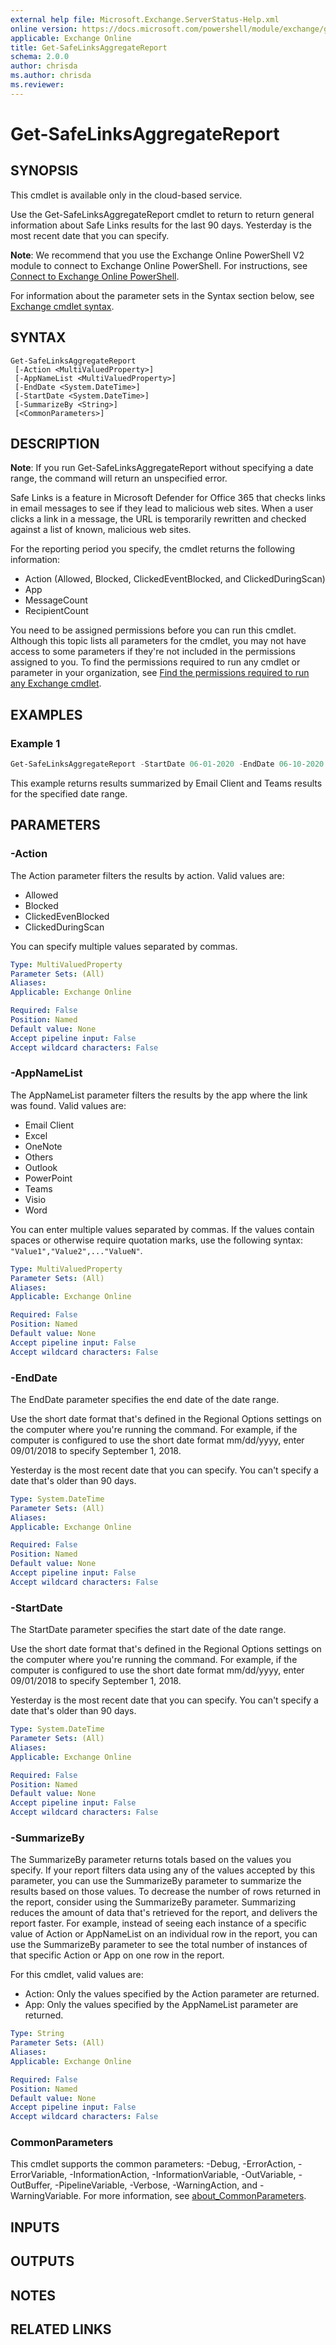 ```yaml
---
external help file: Microsoft.Exchange.ServerStatus-Help.xml
online version: https://docs.microsoft.com/powershell/module/exchange/get-safelinksaggregatereport
applicable: Exchange Online
title: Get-SafeLinksAggregateReport
schema: 2.0.0
author: chrisda
ms.author: chrisda
ms.reviewer:
---
```


# Get-SafeLinksAggregateReport

## SYNOPSIS
This cmdlet is available only in the cloud-based service.

Use the Get-SafeLinksAggregateReport cmdlet to return to return general information about Safe Links results for the last 90 days. Yesterday is the most recent date that you can specify.

**Note**: We recommend that you use the Exchange Online PowerShell V2 module to connect to Exchange Online PowerShell. For instructions, see [Connect to Exchange Online PowerShell](https://docs.microsoft.com/powershell/exchange/connect-to-exchange-online-powershell).

For information about the parameter sets in the Syntax section below, see [Exchange cmdlet syntax](https://docs.microsoft.com/powershell/exchange/exchange-cmdlet-syntax).

## SYNTAX

```
Get-SafeLinksAggregateReport
 [-Action <MultiValuedProperty>]
 [-AppNameList <MultiValuedProperty>]
 [-EndDate <System.DateTime>]
 [-StartDate <System.DateTime>]
 [-SummarizeBy <String>]
 [<CommonParameters>]
```

## DESCRIPTION
**Note**: If you run Get-SafeLinksAggregateReport without specifying a date range, the command will return an unspecified error.

Safe Links is a feature in Microsoft Defender for Office 365 that checks links in email messages to see if they lead to malicious web sites. When a user clicks a link in a message, the URL is temporarily rewritten and checked against a list of known, malicious web sites.

For the reporting period you specify, the cmdlet returns the following information:

- Action (Allowed, Blocked, ClickedEventBlocked, and ClickedDuringScan)
- App
- MessageCount
- RecipientCount

You need to be assigned permissions before you can run this cmdlet. Although this topic lists all parameters for the cmdlet, you may not have access to some parameters if they're not included in the permissions assigned to you. To find the permissions required to run any cmdlet or parameter in your organization, see [Find the permissions required to run any Exchange cmdlet](https://docs.microsoft.com/powershell/exchange/find-exchange-cmdlet-permissions).

## EXAMPLES

### Example 1
```powershell
Get-SafeLinksAggregateReport -StartDate 06-01-2020 -EndDate 06-10-2020 -SummarizeBy App -AppNameList "Email Client","Teams"
```

This example returns results summarized by Email Client and Teams results for the specified date range.

## PARAMETERS

### -Action
The Action parameter filters the results by action. Valid values are:

- Allowed
- Blocked
- ClickedEvenBlocked
- ClickedDuringScan

You can specify multiple values separated by commas.

```yaml
Type: MultiValuedProperty
Parameter Sets: (All)
Aliases:
Applicable: Exchange Online

Required: False
Position: Named
Default value: None
Accept pipeline input: False
Accept wildcard characters: False
```

### -AppNameList
The AppNameList parameter filters the results by the app where the link was found. Valid values are:

- Email Client
- Excel
- OneNote
- Others
- Outlook
- PowerPoint
- Teams
- Visio
- Word

You can enter multiple values separated by commas. If the values contain spaces or otherwise require quotation marks, use the following syntax: `"Value1","Value2",..."ValueN"`.

```yaml
Type: MultiValuedProperty
Parameter Sets: (All)
Aliases:
Applicable: Exchange Online

Required: False
Position: Named
Default value: None
Accept pipeline input: False
Accept wildcard characters: False
```

### -EndDate
The EndDate parameter specifies the end date of the date range.

Use the short date format that's defined in the Regional Options settings on the computer where you're running the command. For example, if the computer is configured to use the short date format mm/dd/yyyy, enter 09/01/2018 to specify September 1, 2018.

Yesterday is the most recent date that you can specify. You can't specify a date that's older than 90 days.

```yaml
Type: System.DateTime
Parameter Sets: (All)
Aliases:
Applicable: Exchange Online

Required: False
Position: Named
Default value: None
Accept pipeline input: False
Accept wildcard characters: False
```

### -StartDate
The StartDate parameter specifies the start date of the date range.

Use the short date format that's defined in the Regional Options settings on the computer where you're running the command. For example, if the computer is configured to use the short date format mm/dd/yyyy, enter 09/01/2018 to specify September 1, 2018.

Yesterday is the most recent date that you can specify. You can't specify a date that's older than 90 days.

```yaml
Type: System.DateTime
Parameter Sets: (All)
Aliases:
Applicable: Exchange Online

Required: False
Position: Named
Default value: None
Accept pipeline input: False
Accept wildcard characters: False
```

### -SummarizeBy
The SummarizeBy parameter returns totals based on the values you specify. If your report filters data using any of the values accepted by this parameter, you can use the SummarizeBy parameter to summarize the results based on those values. To decrease the number of rows returned in the report, consider using the SummarizeBy parameter. Summarizing reduces the amount of data that's retrieved for the report, and delivers the report faster. For example, instead of seeing each instance of a specific value of Action or AppNameList on an individual row in the report, you can use the SummarizeBy parameter to see the total number of instances of that specific Action or App on one row in the report.

For this cmdlet, valid values are:

- Action: Only the values specified by the Action parameter are returned.
- App: Only the values specified by the AppNameList parameter are returned.

```yaml
Type: String
Parameter Sets: (All)
Aliases:
Applicable: Exchange Online

Required: False
Position: Named
Default value: None
Accept pipeline input: False
Accept wildcard characters: False
```

### CommonParameters
This cmdlet supports the common parameters: -Debug, -ErrorAction, -ErrorVariable, -InformationAction, -InformationVariable, -OutVariable, -OutBuffer, -PipelineVariable, -Verbose, -WarningAction, and -WarningVariable. For more information, see [about_CommonParameters](https://go.microsoft.com/fwlink/p/?LinkID=113216).

## INPUTS

###  

## OUTPUTS

###  

## NOTES

## RELATED LINKS
